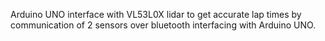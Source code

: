 Arduino UNO interface with VL53L0X lidar to get accurate lap times by communication of 2 sensors over bluetooth interfacing with Arduino UNO.
